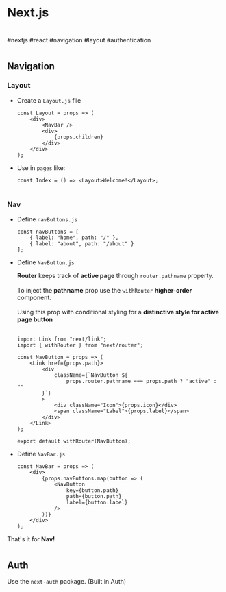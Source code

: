 # Next.js

#
#nextjs #react #navigation #layout #authentication
#

## Navigation
### Layout
- Create a `Layout.js` file

    ```
    const Layout = props => (
        <div>
            <NavBar />
            <div>
                {props.children}
            </div>
        </div>
    );
    ```

- Use in `pages` like:
    ```
    const Index = () => <Layout>Welcome!</Layout>;
    ```

#
### Nav

- Define `navButtons.js`
    ```
    const navButtons = [
        { label: "home", path: "/" },
        { label: "about", path: "/about" }
    ];
    ```

- Define `NavButton.js`

    <div class="note">
        <b>Router</b> keeps track of <b>active page</b> through <code>router.pathname</code> property. 
        <br/><br/>
        To inject the <b>pathname</b> prop use the <code>withRouter</code> <b>higher-order</b> component.
        <br/><br/>
        Using this prop with conditional styling for a <b>distinctive style for active page button</b>
    </div>
    <br/>

    ```
    import Link from "next/link";
    import { withRouter } from "next/router";

    const NavButton = props => (
        <Link href={props.path}>
            <div
                className={`NavButton ${
                    props.router.pathname === props.path ? "active" : ""
            }`}
            >
                <div className="Icon">{props.icon}</div>
                <span className="Label">{props.label}</span>
            </div>
        </Link>
    );

    export default withRouter(NavButton);
    ```

- Define `NavBar.js`

    ```
    const NavBar = props => (
        <div>
            {props.navButtons.map(button => (
                <NavButton
                    key={button.path}
                    path={button.path}
                    label={button.label}
                />
            ))}
        </div>
    );
    ```

That's it for **Nav!**

#
## Auth
Use the `next-auth` package. (Built in Auth)
